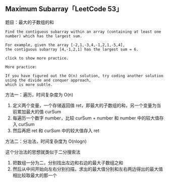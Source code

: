## Maximum Subarray「LeetCode 53」

题目：最大的子数组的和

```
Find the contiguous subarray within an array (containing at least one number) which has the largest sum.

For example, given the array [-2,1,-3,4,-1,2,1,-5,4],
the contiguous subarray [4,-1,2,1] has the largest sum = 6.

click to show more practice.

More practice:

If you have figured out the O(n) solution, try coding another solution using the divide and conquer approach, 
which is more subtle.
```

方法一：遍历，时间复杂度为 O(n)

1. 定义两个变量，一个存储返回值 ret，即最大的子数组的和，另一个变量为当前累加最大的值 curSum
2. 每遍历一个数字 number，比较 curSum + number 和 number 中的较大值存入 curSum
3. 然后再把 ret 和 curSum 中的较大值存入 ret

方法二：分冶法，时间复杂度为 O(nlogn)

这个分治法的思想就类似于二分搜索法

1. 把数组一分为二，分别找出左边和右边的最大子数组之和
2. 然后从中间开始向左右分别扫描，求出的最大值分别和左右两边得出的最大值相比较取最大的那一个
